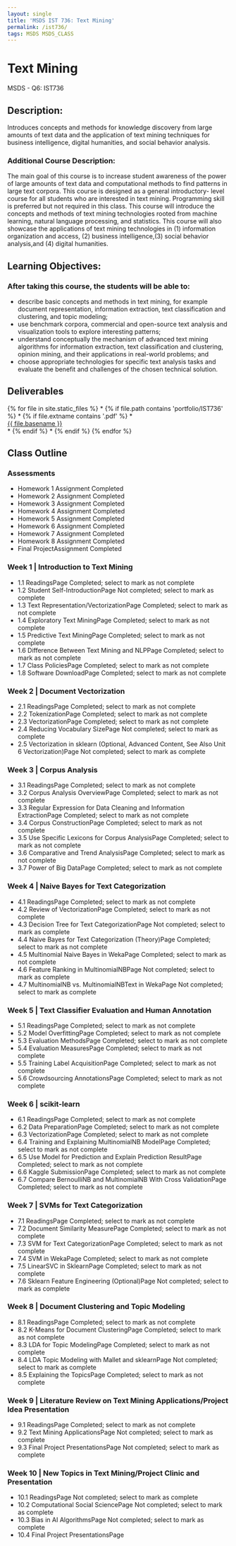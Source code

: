 ```yaml
---
layout: single
title: 'MSDS IST 736: Text Mining'
permalink: /ist736/
tags: MSDS MSDS_CLASS
---
```


# Text Mining

MSDS - Q6: IST736

## Description: 

Introduces concepts and methods for knowledge discovery from large amounts of text data and the application of text mining techniques for business intelligence, digital humanities, and social behavior analysis.

### Additional Course Description: 

The main goal of this course is to increase student awareness of the power of large amounts of text data and computational methods to find patterns in large text corpora. This course is designed as a general introductory- level course for all students who are interested in text mining. Programming skill is preferred but not required in this class. This course will introduce the concepts and methods of text mining technologies rooted from machine learning, natural language processing, and statistics. This course will also showcase the applications of text mining technologies in (1) information organization and access, (2) business intelligence,(3) social behavior analysis,and (4) digital humanities.

## Learning Objectives:

### After taking this course, the students will be able to:
* describe basic concepts and methods in text mining, for example document representation, information extraction, text classification and clustering, and topic modeling;
* use benchmark corpora, commercial and open-source text analysis and visualization tools to explore interesting patterns;
* understand conceptually the mechanism of advanced text mining algorithms for information extraction, text classification and clustering, opinion mining, and their applications in real-world problems; and
* choose appropriate technologies for specific text analysis tasks and evaluate the benefit and challenges of the chosen technical solution.


## Deliverables

<div>
{% for file in site.static_files %}
*    {% if file.path contains 'portfolio/IST736' %}
*        {% if file.extname contains '.pdf' %}
*            <div><a href="https://danielcaraway.github.io/{{ file.path }}">{{ file.basename }}</a></div>
*        {% endif %}
*    {% endif %}
{% endfor %}
</div>

## Class Outline

### Assessments

* Homework 1 Assignment  Completed
* Homework 2 Assignment  Completed
* Homework 3 Assignment  Completed
* Homework 4 Assignment  Completed
* Homework 5 Assignment  Completed
* Homework 6 Assignment  Completed
* Homework 7 Assignment  Completed
* Homework 8 Assignment  Completed
* Final ProjectAssignment  Completed


### Week 1 | Introduction to Text Mining

* 1.1 ReadingsPage  Completed; select to mark as not complete
* 1.2 Student Self-IntroductionPage  Not completed; select to mark as complete
* 1.3 Text Representation/VectorizationPage  Completed; select to mark as not complete
* 1.4 Exploratory Text MiningPage  Completed; select to mark as not complete
* 1.5 Predictive Text MiningPage  Completed; select to mark as not complete
* 1.6 Difference Between Text Mining and NLPPage  Completed; select to mark as not complete
* 1.7 Class PoliciesPage  Completed; select to mark as not complete
* 1.8 Software DownloadPage  Completed; select to mark as not complete

### Week 2 | Document Vectorization

* 2.1 ReadingsPage  Completed; select to mark as not complete
* 2.2 TokenizationPage  Completed; select to mark as not complete
* 2.3 VectorizationPage  Completed; select to mark as not complete
* 2.4 Reducing Vocabulary SizePage  Not completed; select to mark as complete
* 2.5 Vectorization in sklearn (Optional, Advanced Content, See Also Unit 6 Vectorization)Page  Not completed; select to mark as complete

### Week 3 | Corpus Analysis

* 3.1 ReadingsPage  Completed; select to mark as not complete
* 3.2 Corpus Analysis OverviewPage  Completed; select to mark as not complete
* 3.3 Regular Expression for Data Cleaning and Information ExtractionPage  Completed; select to mark as not complete
* 3.4 Corpus ConstructionPage  Completed; select to mark as not complete
* 3.5 Use Specific Lexicons for Corpus AnalysisPage  Completed; select to mark as not complete
* 3.6 Comparative and Trend AnalysisPage  Completed; select to mark as not complete
* 3.7 Power of Big DataPage  Completed; select to mark as not complete

### Week 4 | Naive Bayes for Text Categorization

* 4.1 ReadingsPage  Completed; select to mark as not complete
* 4.2 Review of VectorizationPage  Completed; select to mark as not complete
* 4.3 Decision Tree for Text CategorizationPage  Not completed; select to mark as complete
* 4.4 Naive Bayes for Text Categorization (Theory)Page  Completed; select to mark as not complete
* 4.5 Multinomial Naive Bayes in WekaPage  Completed; select to mark as not complete
* 4.6 Feature Ranking in MultinomialNBPage  Not completed; select to mark as complete
* 4.7 MultinomialNB vs. MultinomialNBText in WekaPage  Not completed; select to mark as complete

### Week 5 | Text Classifier Evaluation and Human Annotation

* 5.1 ReadingsPage  Completed; select to mark as not complete
* 5.2 Model OverfittingPage  Completed; select to mark as not complete
* 5.3 Evaluation MethodsPage  Completed; select to mark as not complete
* 5.4 Evaluation MeasuresPage  Completed; select to mark as not complete
* 5.5 Training Label AcquisitionPage  Completed; select to mark as not complete
* 5.6 Crowdsourcing AnnotationsPage  Completed; select to mark as not complete

### Week 6 | scikit-learn

* 6.1 ReadingsPage  Completed; select to mark as not complete
* 6.2 Data PreparationPage  Completed; select to mark as not complete
* 6.3 VectorizationPage  Completed; select to mark as not complete
* 6.4 Training and Explaining MultinomialNB ModelPage  Completed; select to mark as not complete
* 6.5 Use Model for Prediction and Explain Prediction ResultPage  Completed; select to mark as not complete
* 6.6 Kaggle SubmissionPage  Completed; select to mark as not complete
* 6.7 Compare BernoulliNB and MultinomialNB With Cross ValidationPage  Completed; select to mark as not complete

### Week 7 | SVMs for Text Categorization

* 7.1 ReadingsPage  Completed; select to mark as not complete
* 7.2 Document Similarity MeasurePage  Completed; select to mark as not complete
* 7.3 SVM for Text CategorizationPage  Completed; select to mark as not complete
* 7.4 SVM in WekaPage  Completed; select to mark as not complete
* 7.5 LinearSVC in SklearnPage  Completed; select to mark as not complete
* 7.6 Sklearn Feature Engineering (Optional)Page  Not completed; select to mark as complete

### Week 8 | Document Clustering and Topic Modeling

* 8.1 ReadingsPage  Completed; select to mark as not complete
* 8.2 K-Means for Document ClusteringPage  Completed; select to mark as not complete
* 8.3 LDA for Topic ModelingPage  Completed; select to mark as not complete
* 8.4 LDA Topic Modeling with Mallet and sklearnPage  Not completed; select to mark as complete
* 8.5 Explaining the TopicsPage  Completed; select to mark as not complete

### Week 9 | Literature Review on Text Mining Applications/Project Idea Presentation

* 9.1 ReadingsPage  Completed; select to mark as not complete
* 9.2 Text Mining ApplicationsPage  Not completed; select to mark as complete
* 9.3 Final Project PresentationsPage  Not completed; select to mark as complete

### Week 10 | New Topics in Text Mining/Project Clinic and Presentation

* 10.1 ReadingsPage  Not completed; select to mark as complete
* 10.2 Computational Social SciencePage  Not completed; select to mark as complete
* 10.3 Bias in AI AlgorithmsPage  Not completed; select to mark as complete
* 10.4 Final Project PresentationsPage  